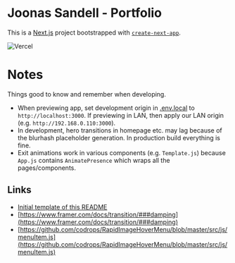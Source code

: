 # Joonas Sandell - Portfolio

This is a [Next.js](https://nextjs.org/) project bootstrapped with [`create-next-app`](https://github.com/vercel/next.js/tree/canary/packages/create-next-app).

![Vercel](https://therealsujitk-vercel-badge.vercel.app/?app=joonassandell-portfolio&style=for-the-badge)

# Notes

Things good to know and remember when developing.

- When previewing app, set development origin in [.env.local](.env.local) to `http://localhost:3000`. If previewing in LAN, then apply our LAN origin (e.g. `http://192.168.0.110:3000`).
- In development, hero transitions in homepage etc. may lag because of the blurhash placeholder generation. In production build everything is fine.
- Exit animations work in various components (e.g. `Template.js`) because `App.js` contains `AnimatePresence` which wraps all the pages/components.

## Links

- [Initial template of this README](https://github.com/vercel/next.js/blob/canary/packages/create-next-app/templates/default/README-template.md)
- [https://www.framer.com/docs/transition/###damping](https://www.framer.com/docs/transition/###damping)
- [https://github.com/codrops/RapidImageHoverMenu/blob/master/src/js/menuItem.js](https://github.com/codrops/RapidImageHoverMenu/blob/master/src/js/menuItem.js)
